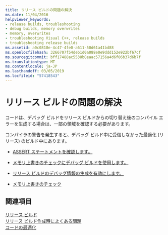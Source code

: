 ```yaml
---
title: リリース ビルドの問題の解決
ms.date: 11/04/2016
helpviewer_keywords:
- release builds, troubleshooting
- debug builds, memory overwrites
- memory, overwrites
- troubleshooting Visual C++, release builds
- troubleshooting release builds
ms.assetid: a0c0818e-4c47-4fe0-a611-50d61a41bd88
ms.openlocfilehash: 3266707f54deb1d0a088e0e9ddd152e922bf67cf
ms.sourcegitcommit: bff17488ac5538b8eaac57156a4d6f06b37d6b7f
ms.translationtype: MT
ms.contentlocale: ja-JP
ms.lasthandoff: 03/05/2019
ms.locfileid: "57418543"
---
```

# <a name="fixing-release-build-problems"></a>リリース ビルドの問題の解決

コードは、デバッグ ビルドをリリース ビルドからの切り替え後のコンパイル エラーを生成する場合は、一部の領域を確認する必要があります。

コンパイラの警告を発生すると、デバッグ ビルド中に受信しなかった最適化 (リリース) のビルド中にあります。

- [ASSERT ステートメントを確認します。](../../build/reference/using-verify-instead-of-assert.md)

- [メモリ上書きのチェックにデバッグ ビルドを使用します。](../../build/reference/using-the-debug-build-to-check-for-memory-overwrite.md)

- [リリース ビルドのデバッグ情報の生成を有効にします。](../../build/reference/how-to-debug-a-release-build.md)

- [メモリ上書きのチェック](../../build/reference/checking-for-memory-overwrites.md)

## <a name="see-also"></a>関連項目

[リリース ビルド](../../build/reference/release-builds.md)<br/>
[リリース ビルド作成時によくある問題](../../build/reference/common-problems-when-creating-a-release-build.md)<br/>
[コードの最適化](../../build/reference/optimizing-your-code.md)
